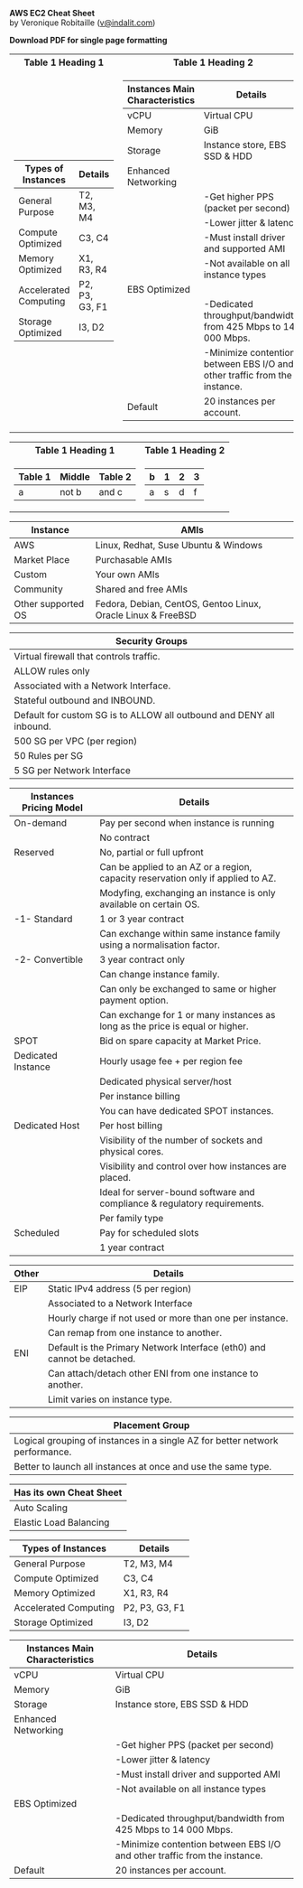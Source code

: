 **AWS EC2 Cheat Sheet**  
by Veronique Robitaille (v@indalit.com) 
  
**Download PDF for single page formatting** 

<table>
<tr><th>Table 1 Heading 1 </th><th>Table 1 Heading 2</th></tr>
<tr><td>

Types of Instances	|	Details |
------------------- | ----------------
General Purpose	| T2, M3, M4		|
Compute Optimized	| C3, C4 |
Memory Optimized | X1, R3, R4 |		
Accelerated Computing	| P2, P3, G3, F1 |			
Storage Optimized	| I3, D2			|

</td><td>

Instances Main Characteristics | Details |
------------------------------ | ------------------------				
vCPU | Virtual CPU			|
Memory	| GiB		  
Storage | Instance store, EBS SSD & HDD		|		 
Enhanced Networking |  |
 || -Get higher PPS (packet per second)			|	
 || -Lower jitter & latency				|
 || -Must install driver and supported AMI	|			
 || -Not available on all instance types				|
EBS Optimized | |
 || -Dedicated throughput/bandwidth from 425 Mbps to 14 000 Mbps.		|	
 || -Minimize contention between EBS I/O and other traffic from the instance.		|		
Default | 20 instances per account.		|

</td></tr> </table>


<table>
<tr><th>Table 1 Heading 1 </th><th>Table 1 Heading 2</th></tr>
<tr><td>

|Table 1| Middle | Table 2|
|--|--|--|
|a| not b|and c |

</td><td>

|b|1|2|3| 
|--|--|--|--|
|a|s|d|f|

</td></tr> </table>


Instance | AMIs			  
---------|-----------
AWS | Linux, Redhat, Suse Ubuntu & Windows			  	
Market Place | Purchasable AMIs			     	
Custom | Your own AMIs			  	
Community | Shared and free AMIs			
Other supported OS | Fedora, Debian, CentOS, Gentoo Linux, Oracle Linux & FreeBSD			


			
Security Groups	| 
--------------- | 	
 | Virtual firewall that controls traffic.				
 | ALLOW rules only			
 | Associated with a Network Interface.				
 | Stateful outbound and INBOUND.			
 | Default for custom SG is to ALLOW all outbound and DENY all inbound.				
 | 500 SG per VPC (per region)		
 | 50 Rules per SG		
 | 5 SG per Network Interface		



Instances Pricing Model |  Details
------------------------ | ------------------ 
On-demand | Pay per second when instance is running
   || No contract
Reserved | No, partial or full upfront
   || Can be applied to an AZ or a region, capacity reservation only if applied to AZ.
   || Modyfing, exchanging an instance is only available on certain OS.
  -1-  Standard | 1 or 3 year contract
   || Can exchange within same instance family using a normalisation factor.
  -2-  Convertible |  3 year contract only
   || Can change instance family.
   || Can only be exchanged to same or higher payment option.
   || Can exchange for 1 or many instances as long as the price is equal or higher.
SPOT | Bid on spare capacity at Market Price.
Dedicated Instance | Hourly usage fee + per region fee
   || Dedicated physical server/host
   || Per instance billing
   || You can have dedicated SPOT instances.
Dedicated Host | Per host billing
   || Visibility of the number of sockets and physical cores.  
   || Visibility and control over how instances are placed.  
   || Ideal for server-bound software and compliance & regulatory requirements. 
   || Per family type  
Scheduled | Pay for scheduled slots
   || 1 year contract



  
Other       | Details
----------- | -------------
EIP | Static IPv4 address (5 per region)
   || Associated to a Network Interface
   || Hourly charge if not used or more than one per instance.
   || Can remap from one instance to another.
ENI | Default is the Primary Network Interface (eth0) and cannot be detached.
   || Can attach/detach other ENI from one instance to another.
   || Limit varies on instance type.



  
Placement Group |  
----------------|
| Logical grouping of instances in a single AZ for better network performance.  
| Better to launch all instances at once and use the same type. 



Has its own Cheat Sheet |
------------------------ |
 | Auto Scaling  
 | Elastic Load Balancing  


 Types of Instances | Details |
------------------- | ----------------
General Purpose | T2, M3, M4    |
Compute Optimized | C3, C4 |
Memory Optimized | X1, R3, R4 |   
Accelerated Computing | P2, P3, G3, F1 |      
Storage Optimized | I3, D2      |



Instances Main Characteristics | Details |
------------------------------ | ------------------------       
vCPU | Virtual CPU      |
Memory  | GiB     
Storage | Instance store, EBS SSD & HDD   |    
Enhanced Networking |  |
 || -Get higher PPS (packet per second)     | 
 || -Lower jitter & latency       |
 || -Must install driver and supported AMI  |     
 || -Not available on all instance types        |
EBS Optimized | |
 || -Dedicated throughput/bandwidth from 425 Mbps to 14 000 Mbps.   | 
 || -Minimize contention between EBS I/O and other traffic from the instance.   |   
Default | 20 instances per account.   |
			